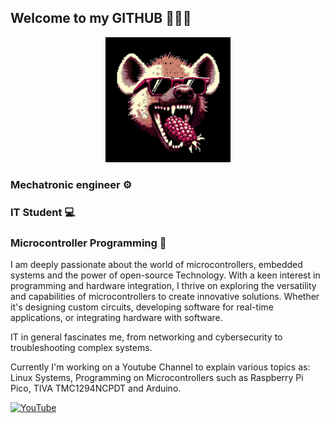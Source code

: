 ## Welcome to my GITHUB 🤘🔥🤘
<div align="center">
  <img src="https://raw.githubusercontent.com/AdolfoRojasJ/Icon/main/Hyena.jpeg" alt="Hyena" width="200" />
</div>

### Mechatronic engineer ⚙️
### IT Student 💻
### Microcontroller Programming 🍇

I am deeply passionate about the world of microcontrollers, embedded systems and the power of open-source Technology. With a keen interest in programming and hardware integration, I thrive on exploring the versatility and capabilities of microcontrollers to create innovative solutions. Whether it's designing custom circuits, developing software for real-time applications, or integrating hardware with software.

IT in general fascinates me, from networking and cybersecurity to troubleshooting complex systems.

Currently I'm working on a Youtube Channel to explain various topics as: Linux Systems, Programming on Microcontrollers such as Raspberry Pi Pico, TIVA TMC1294NCPDT and Arduino.
</br>


[![YouTube](https://img.shields.io/badge/YouTube-Codigo_Embebido-FF0000?style=for-the-badge&logo=youtube&logoColor=white&labelColor=101010)](https://www.youtube.com/@CodigoEmbebido)
